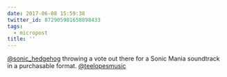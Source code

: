 ```yaml
---
date: 2017-06-08 15:59:38
twitter_id: 872905981658898433
tags:
  - micropost
title: ''
---
```


[@sonic_hedgehog](https://twitter.com/sonic_hedgehog) throwing a vote out there for a Sonic Mania soundtrack in a purchasable format. [@teelopesmusic](https://twitter.com/teelopesmusic)
